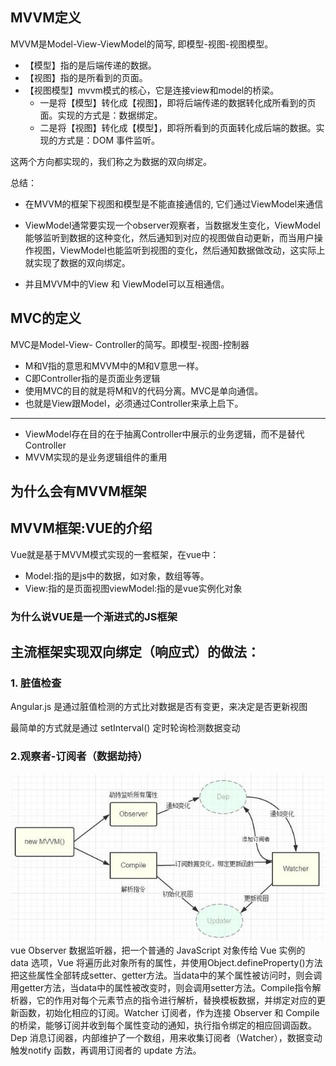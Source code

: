 ##  MVVM定义
MVVM是Model-View-ViewModel的简写, 即模型-视图-视图模型。
+ 【模型】指的是后端传递的数据。
+ 【视图】指的是所看到的页面。
+ 【视图模型】mvvm模式的核心，它是连接view和model的桥梁。
    + 一是将【模型】转化成【视图】，即将后端传递的数据转化成所看到的页面。实现的方式是：数据绑定。
    + 二是将【视图】转化成【模型】，即将所看到的页面转化成后端的数据。实现的方式是：DOM 事件监听。

这两个方向都实现的，我们称之为数据的双向绑定。

总结：
+ 在MVVM的框架下视图和模型是不能直接通信的, 它们通过ViewModel来通信

+ ViewModel通常要实现一个observer观察者，当数据发生变化，ViewModel能够监听到数据的这种变化，然后通知到对应的视图做自动更新，而当用户操作视图，ViewModel也能监听到视图的变化，然后通知数据做改动，这实际上就实现了数据的双向绑定。
+ 并且MVVM中的View 和 ViewModel可以互相通信。

## MVC的定义
MVC是Model-View- Controller的简写。即模型-视图-控制器
+ M和V指的意思和MVVM中的M和V意思一样。
+ C即Controller指的是页面业务逻辑
+ 使用MVC的目的就是将M和V的代码分离。MVC是单向通信。
+ 也就是View跟Model，必须通过Controller来承上启下。
<hr />

+ ViewModel存在目的在于抽离Controller中展示的业务逻辑，而不是替代Controller
+ MVVM实现的是业务逻辑组件的重用

## 为什么会有MVVM框架
## MVVM框架:VUE的介绍
Vue就是基于MVVM模式实现的一套框架，在vue中：
+ Model:指的是js中的数据，如对象，数组等等。
+ View:指的是页面视图viewModel:指的是vue实例化对象
### 为什么说VUE是一个渐进式的JS框架

## 主流框架实现双向绑定（响应式）的做法：
### 1. 脏值检查
Angular.js 是通过脏值检测的方式比对数据是否有变更，来决定是否更新视图

最简单的方式就是通过 setInterval() 定时轮询检测数据变动


### 2.观察者-订阅者（数据劫持）
![Image text](img/观察者_订阅者(数据劫持).jpg)
vue Observer 数据监听器，把一个普通的 JavaScript 对象传给 Vue 实例的 data 选项，Vue 将遍历此对象所有的属性，并使用Object.defineProperty()方法把这些属性全部转成setter、getter方法。当data中的某个属性被访问时，则会调用getter方法，当data中的属性被改变时，则会调用setter方法。Compile指令解析器，它的作用对每个元素节点的指令进行解析，替换模板数据，并绑定对应的更新函数，初始化相应的订阅。Watcher 订阅者，作为连接 Observer 和 Compile 的桥梁，能够订阅并收到每个属性变动的通知，执行指令绑定的相应回调函数。Dep 消息订阅器，内部维护了一个数组，用来收集订阅者（Watcher），数据变动触发notify 函数，再调用订阅者的 update 方法。

